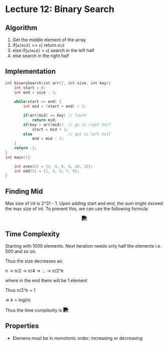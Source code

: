 # Lecture 12: Binary Search 

## Algorithm

1. Get the middle element of the array
2. if(`a[mid]` == `x`) return `mid`
3. else if(`a[mid]` > `x`) search in the left half
4. else search in the right half

## Implementation

```cpp
int binarySearch(int arr[], int size, int key){
    int start = 0;
    int end = size - 1;
    
    while(start <= end) {
        int mid = (start + end) / 2;

        if(arr[mid] == key) // found 
            return mid;
        if(key > arr[mid])  // go to right half
            start = mid + 1;
        else                // got to left half
            end = mid - 1;
    }
    return -1;
}
int main(){

    int even[6] = {2, 4, 6, 8, 10, 12};
    int odd[5] = {1, 3, 5, 7, 9};
}

```

## Finding Mid

Max size of int is 2^31 - 1. Upon adding start and end, the sum might exceed the max size of int. To prevent this, we can use the following formula:

<!-- $$
mid = start + \frac{end - start}{2}
$$ --> 

<div align="center"><img style="filter: invert(1);text-shadow: 2px 2px #ff0000;" src="https://render.githubusercontent.com/render/math?math=mid%20%3D%20start%20%2B%20%5Cfrac%7Bend%20-%20start%7D%7B2%7D%0D"></div>

## Time Complexity

Starting with 1000 elements. Next iteration needs only half the elements i.e. 500 and so on. 

Thus the size decreases as:

n -> n/2 -> n/4 -> ... -> n/2^k

where in the end there will be 1 element 

Thus n/2^k = 1

=> k = log(n)

Thus the time complexity is <!-- $O(log(n)$ --> <img style="transform: translateY(0.1em); filter: invert(1);" src="https://render.githubusercontent.com/render/math?math=O(log(n)">

## Properties
- Elemens must be in monotonic order; increasing or decreasing